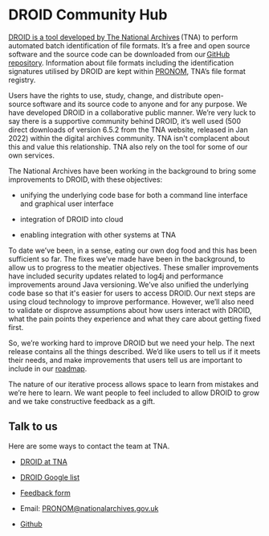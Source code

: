 # DROID Community Hub

[DROID is a tool developed by The National Archives](https://www.nationalarchives.gov.uk/information-management/manage-information/preserving-digital-records/droid/) (TNA) to perform automated batch identification of file formats. It’s a free and open source software and the source code can be downloaded from our [GitHub repository](https://github.com/digital-preservation/droid ). Information about file formats including the identification signatures utilised by DROID are kept within [PRONOM](https://www.nationalarchives.gov.uk/PRONOM/Default.aspx), TNA’s file format registry.  

Users have the rights to use, study, change, and distribute open-source software and its source code to anyone and for any purpose. We have developed DROID in a collaborative public manner. We’re very luck to say there is a supportive community behind DROID, it’s well used (500 direct downloads of version 6.5.2 from the TNA website, released in Jan 2022) within the digital archives community. TNA isn't complacent about this and value this relationship. TNA also rely on the tool for some of our own services.  
 
The National Archives have been working in the background to bring some improvements to DROID, with these objectives:   
 
- unifying the underlying code base for both a command line interface and graphical user interface  

- integration of DROID into cloud    

- enabling integration with other systems at TNA 

To date we’ve been, in a sense, eating our own dog food and this has been sufficient so far. The fixes we’ve made have been in the background, to allow us to progress to the meatier objectives. These smaller improvements have included security updates related to log4j and performance improvements around Java versioning. We’ve also unified the underlying code base so that it's easier for users to access DROID. Our next steps are using cloud technology to improve performance. However, we’ll also need to validate or disprove assumptions about how users interact with DROID, what the pain points they experience and what they care about getting fixed first. 
 
So, we’re working hard to improve DROID but we need your help. The next release contains all the things described. We’d like users to tell us if it meets their needs, and make improvements that users tell us are important to include in our [roadmap](https://trello.com/b/OWFeHiy9/droid-public-roadmap).
 
The nature of our iterative process allows space to learn from mistakes and we’re here to learn. We want people to feel included to allow DROID to grow and we take constructive feedback as a gift.  

## Talk to us
 
Here are some ways to contact the team at TNA. 

- [DROID at TNA](https:/www.nationalarchives.gov.uk/information-management/manage-information/preserving-digital-records/droid/)

- [DROID Google list](https://groups.google.com/g/droid-list)
 
- [Feedback form](https://www.nationalarchives.gov.uk/PRONOM/submitinfo.htm)  
 
- Email: PRONOM@nationalarchives.gov.uk   
 
- [Github](https://github.com/digital-preservation/droid/issues?q=is%3Aopen)
